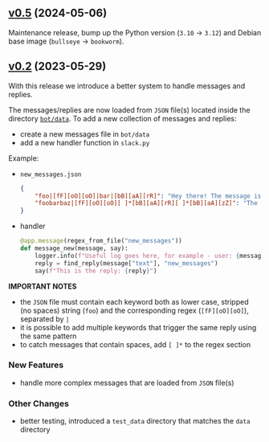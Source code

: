 ## [v0.5](https://github.com/markgreene74/slack-app/releases/tag/v0.5) (2024-05-06)

Maintenance release, bump up the Python version (`3.10` -> `3.12`) and Debian base image (`bullseye` -> `bookworm`).

## [v0.2](https://github.com/markgreene74/slack-app/releases/tag/v0.2) (2023-05-29)

With this release we introduce a better system to handle messages and replies.

The messages/replies are now loaded from `JSON` file(s) located inside the directory [`bot/data`](bot/data). To add a new collection of messages and replies:
- create a new messages file in `bot/data`
- add a new handler function in `slack.py`

Example:

- `new_messages.json`
  ```json
  {
      "foo|[fF][oO][oO]|bar|[bB][aA][rR]": "Hey there! The message is either 'foo' or 'bar'",
      "foobarbaz|[fF][oO][oO][ ]*[bB][aA][rR][ ]*[bB][aA][zZ]": "The message is 'foo bar baz'"
  }
  ```
- handler
  ```python
  @app.message(regex_from_file("new_messages"))
  def message_new(message, say):
      logger.info(f"Useful log goes here, for example - user: {message['user']}")
      reply = find_reply(message["text"], "new_messages")
      say(f"This is the reply: {reply}")
  ```

**IMPORTANT NOTES**
- the `JSON` file must contain each keyword both as lower case, stripped (no spaces) string (`foo`) and the corresponding regex (`[fF][oO][oO]`), separated by `|`
- it is possible to add multiple keywords that trigger the same reply using the same pattern
- to catch messages that contain spaces, add `[ ]*` to the regex section

### New Features
* handle more complex messages that are loaded from `JSON` file(s)

### Other Changes
* better testing, introduced a `test_data` directory that matches the `data` directory
